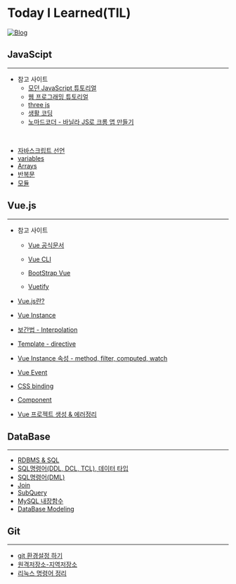 # Today I Learned(TIL)

[![Blog](https://img.shields.io/badge/Blog-jmlee9707.velog-blueviolet.svg)](https://velog.io/@jmlee9707)

## JavaScipt

---

- 참고 사이트
  - [모던 JavaScript 튜토리얼](https://ko.javascript.info/)
  - [웹 프로그래밍 튜토리얼](https://poiemaweb.com/)
  - [three js](https://threejs.org/)
  - [생활 코딩](https://opentutorials.org/course/743)
  - [노마드코더 - 바닐라 JS로 크롬 앱 만들기](https://nomadcoders.co/javascript-for-beginners)

<br>

- [자바스크립트 선언](https://github.com/jmlee9707/TIL/blob/main/JavaScript/%EC%9E%90%EB%B0%94%EC%8A%A4%ED%81%AC%EB%A6%BD%ED%8A%B8_%EC%84%A0%EC%96%B8.md)
- [variables](https://github.com/jmlee9707/TIL/blob/main/JavaScript/%EB%B3%80%EC%88%98.md)
- [Arrays]()
- [반복문](https://github.com/jmlee9707/TIL/blob/main/JavaScript/%EB%B0%98%EB%B3%B5%EB%AC%B8.md)
- [모듈](https://github.com/jmlee9707/TIL/blob/main/JavaScript/%EB%AA%A8%EB%93%88.md)

## Vue.js

---

- 참고 사이트

  - [Vue 공식문서](https://kr.vuejs.org/)
  - [Vue CLI](https://cli.vuejs.org/guide/)

  - [BootStrap Vue](https://bootstrap-vue.org/)
  - [Vuetify](https://vuetifyjs.com/)
    <br>

- [Vue.js란?](https://github.com/jmlee9707/TIL/blob/main/Vue.js/Vue.js%EB%9E%80%3F.md)
- [Vue Instance](https://github.com/jmlee9707/TIL/blob/main/Vue.js/Vue_Instance.md)
- [보간법 - Interpolation](https://github.com/jmlee9707/TIL/blob/main/Vue.js/%EB%B3%B4%EA%B0%84%EB%B2%95_Interpolation.md)
- [Template - directive](https://github.com/jmlee9707/TIL/blob/main/Vue.js/Template_directive.md)
- [Vue Instance 속성 - method, filter, computed, watch](https://github.com/jmlee9707/TIL/blob/main/Vue.js/Vue_Instance%EC%86%8D%EC%84%B1.md)
- [Vue Event]()
- [CSS binding]()
- [Component]()

- [Vue 프로젝트 생성 & 에러정리](https://github.com/jmlee9707/TIL/blob/main/Vue.js/Vue_project_%EC%83%9D%EC%84%B1_%EC%97%90%EB%9F%AC.md)

## DataBase

---

- [RDBMS & SQL](https://github.com/jmlee9707/TIL/blob/main/DataBase/RDBMS_SQL.md)
- [SQL명령어(DDL, DCL, TCL), 데이터 타입](https://github.com/jmlee9707/TIL/blob/main/DataBase/SQL%EB%AA%85%EB%A0%B9%EC%96%B4_%EB%8D%B0%EC%9D%B4%ED%84%B0%20%ED%83%80%EC%9E%85.md)
- [SQL명령어(DML)](https://github.com/jmlee9707/TIL/blob/main/DataBase/SQL%EB%AA%85%EB%A0%B9%EC%96%B4_DML.md)
- [Join](https://github.com/jmlee9707/TIL/blob/main/DataBase/Join.md)
- [SubQuery](https://github.com/jmlee9707/TIL/blob/main/DataBase/SubQuery.md)
- [MySQL 내장함수](https://github.com/jmlee9707/TIL/blob/main/DataBase/MySQL_%EB%82%B4%EC%9E%A5%ED%95%A8%EC%88%98.md)
- [DataBase Modeling](https://github.com/jmlee9707/TIL/blob/main/DataBase/DataBase_Modeling.md)
<!-- ### Spring Framework

---

- Spring?

### Vue

--- -->

## Git

---

- [git 환경설정 하기](https://github.com/jmlee9707/TIL/blob/main/Git/01.%EA%B9%83_%ED%99%98%EA%B2%BD%EC%84%A4%EC%A0%95%ED%95%98%EA%B8%B0.md)
- [원격저장소-지역저장소](https://github.com/jmlee9707/TIL/blob/main/Git/02.%EC%9B%90%EA%B2%A9%EC%A0%80%EC%9E%A5%EC%86%8C-%EC%A7%80%EC%97%AD%EC%A0%80%EC%9E%A5%EC%86%8C.md)
- [리눅스 명령어 정리]()
